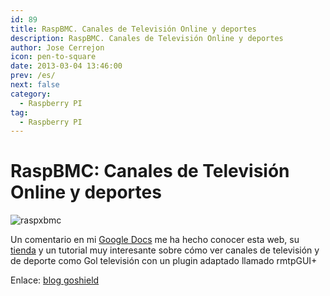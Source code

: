 ```yaml
---
id: 89
title: RaspBMC. Canales de Televisión Online y deportes 
description: RaspBMC. Canales de Televisión Online y deportes
author: Jose Cerrejon
icon: pen-to-square
date: 2013-03-04 13:46:00
prev: /es/
next: false
category:
  - Raspberry PI
tag:
  - Raspberry PI
---
```


# RaspBMC: Canales de Televisión Online y deportes 

![raspxbmc](/images/xbmc.jpg)

Un comentario en mi [Google Docs](http://goo.gl/Iwhbq) me ha hecho conocer esta web, su [tienda](http://www.goshield.es/es/39-raspberry-pi) y un tutorial muy interesante sobre cómo ver canales de televisión y de deporte como Gol televisión con un plugin adaptado llamado rmtpGUI+

Enlace: [blog goshield](http://blog.goshield.es/2013/02/raspmbc-canales-de-television-online-y.html)